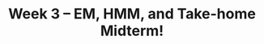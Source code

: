 ---
    title: Week 3 – EM, HMM, and Take-home Midterm!
    weekNumber: 3
    days:
      - date: 2023-7-17
        events:
          "**LEC 8**{: .label .label-lecture } [TBA]()":
            "[🎥]()"
          "**MT**{: .label .label-exam } **[Take-home Midterm Release! (Due: TBA)]()**":
      - date: 2023-7-18
        events:
          "**LEC 9**{: .label .label-lecture } [TBA]()":
            "[🎥]()" 
          "**QUIZ 3**{: .label .label-disc } **Quiz 3**":
      - date: 2023-7-19
        events:
          "**LEC 10**{: .label .label-lecture } [TBA]()":
            "[🎥]()"  

      - date: 2023-7-20
        events:
          "**LEC 11**{: .label .label-lecture } [TBA]()":
            "[🎥]()"
          "**DISC 5**{: .label .label-disc } Discussion 5":
          "**Refl 3**{: .label .label-reflect } [Reflection 3 due]()":

      - date: 2023-7-21
        events:
          "**HW 3**{: .label .label-hw } [HW 3 due]()":
              
---